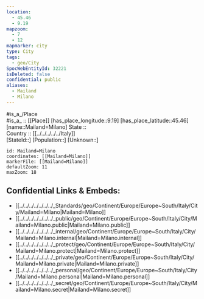 ```yaml
---
location:
  - 45.46
  - 9.19
mapzoom:
  - 7
  - 12
mapmarker: city
type: City
tags:
  - geo/City
SpocWebEntityId: 32221
isDeleted: false
confidential: public
aliases:
  - Mailand
  - Milano
---
```

#is_a_/Place  
#is_a_ :: [[Place]] 
[has_place_longitude::9.19] 
[has_place_latitude::45.46] 
[name::Mailand=Milano] 
State ::  
Country :: [[../../../../../Italy]]  
[StateId::] 
[Population::] 
[Unknown::] 


```leaflet
id: Mailand=Milano
coordinates: [[Mailand=Milano]] 
markerFile: [[Mailand=Milano]] 
defaultZoom: 11 
maxZoom: 18
```


## Confidential Links & Embeds: 
- [[../../../../../../../_Standards/geo/Continent/Europe/Europe~South/Italy/City/Mailand=Milano|Mailand=Milano]] 
- [[../../../../../../../_public/geo/Continent/Europe/Europe~South/Italy/City/Mailand=Milano.public|Mailand=Milano.public]] 
- [[../../../../../../../_internal/geo/Continent/Europe/Europe~South/Italy/City/Mailand=Milano.internal|Mailand=Milano.internal]] 
- [[../../../../../../../_protect/geo/Continent/Europe/Europe~South/Italy/City/Mailand=Milano.protect|Mailand=Milano.protect]] 
- [[../../../../../../../_private/geo/Continent/Europe/Europe~South/Italy/City/Mailand=Milano.private|Mailand=Milano.private]] 
- [[../../../../../../../_personal/geo/Continent/Europe/Europe~South/Italy/City/Mailand=Milano.personal|Mailand=Milano.personal]] 
- [[../../../../../../../_secret/geo/Continent/Europe/Europe~South/Italy/City/Mailand=Milano.secret|Mailand=Milano.secret]] 
